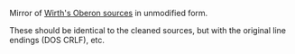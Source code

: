 Mirror of [Wirth's Oberon sources](https://people.inf.ethz.ch/wirth/) in unmodified form.

These should be identical to the cleaned sources, but with the original line
endings (DOS CRLF), etc.
